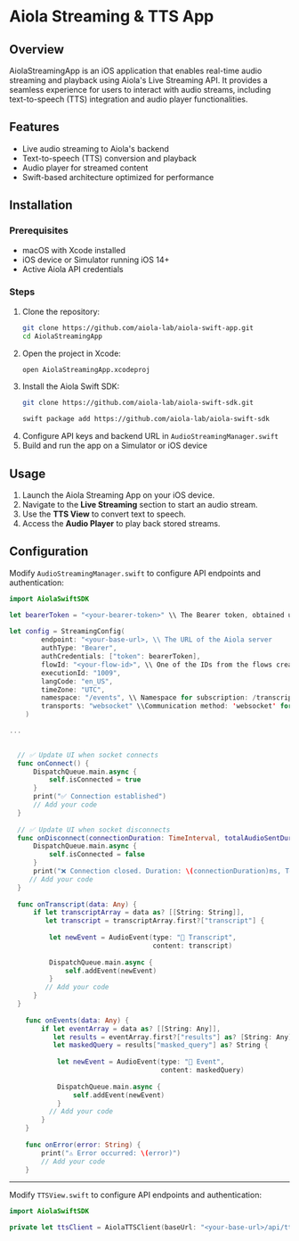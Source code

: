 # Aiola Streaming & TTS App

## Overview
AiolaStreamingApp is an iOS application that enables real-time audio streaming and playback using Aiola's Live Streaming API. It provides a seamless experience for users to interact with audio streams, including text-to-speech (TTS) integration and audio player functionalities.

## Features
- Live audio streaming to Aiola's backend
- Text-to-speech (TTS) conversion and playback
- Audio player for streamed content
- Swift-based architecture optimized for performance

## Installation
### Prerequisites
- macOS with Xcode installed
- iOS device or Simulator running iOS 14+
- Active Aiola API credentials

### Steps
1. Clone the repository:
   ```bash
   git clone https://github.com/aiola-lab/aiola-swift-app.git
   cd AiolaStreamingApp
   ```
2. Open the project in Xcode:
   ```bash
   open AiolaStreamingApp.xcodeproj
   ```
3. Install the Aiola Swift SDK:
   ```bash
   git clone https://github.com/aiola-lab/aiola-swift-sdk.git

   swift package add https://github.com/aiola-lab/aiola-swift-sdk
   ```
4. Configure API keys and backend URL in `AudioStreamingManager.swift`
5. Build and run the app on a Simulator or iOS device

## Usage
1. Launch the Aiola Streaming App on your iOS device.
2. Navigate to the **Live Streaming** section to start an audio stream.
3. Use the **TTS View** to convert text to speech.
4. Access the **Audio Player** to play back stored streams.

## Configuration
Modify `AudioStreamingManager.swift` to configure API endpoints and authentication:
```swift
import AiolaSwiftSDK

let bearerToken = "<your-bearer-token>" \\ The Bearer token, obtained upon registration with Aiola
        
let config = StreamingConfig(
        endpoint: "<your-base-url>, \\ The URL of the Aiola server
        authType: "Bearer",
        authCredentials: ["token": bearerToken],
        flowId: "<your-flow-id>", \\ One of the IDs from the flows created for the user
        executionId: "1009",
        langCode: "en_US",
        timeZone: "UTC",
        namespace: "/events", \\ Namespace for subscription: /transcript (for transcription) or /events (for transcription + LLM solution)
        transports: "websocket" \\Communication method: 'websocket' for L4 or 'polling' for L7
    )

...

  
  // ✅ Update UI when socket connects
  func onConnect() {
      DispatchQueue.main.async {
          self.isConnected = true
      }
      print("✅ Connection established")
      // Add your code
  }
  
  // ✅ Update UI when socket disconnects
  func onDisconnect(connectionDuration: TimeInterval, totalAudioSentDuration: TimeInterval) {
      DispatchQueue.main.async {
          self.isConnected = false
      }
      print("❌ Connection closed. Duration: \(connectionDuration)ms, Total audio: \(totalAudioSentDuration)ms")
     // Add your code
  }
  
  func onTranscript(data: Any) {
      if let transcriptArray = data as? [[String: String]],
         let transcript = transcriptArray.first?["transcript"] {
          
          let newEvent = AudioEvent(type: "📝 Transcript",
                                    content: transcript)
          
          DispatchQueue.main.async {
              self.addEvent(newEvent)
          }
         // Add your code
      }
  }
    
    func onEvents(data: Any) {
        if let eventArray = data as? [[String: Any]],
           let results = eventArray.first?["results"] as? [String: Any],
           let maskedQuery = results["masked_query"] as? String {
            
            let newEvent = AudioEvent(type: "📢 Event",
                                      content: maskedQuery)
            
            DispatchQueue.main.async {
                self.addEvent(newEvent)
            }
          // Add your code
        }
    }
    
    func onError(error: String) {
        print("⚠️ Error occurred: \(error)")
        // Add your code
    }
```

---

Modify `TTSView.swift` to configure API endpoints and authentication:
```swift
import AiolaSwiftSDK

private let ttsClient = AiolaTTSClient(baseUrl: "<your-base-url>/api/tts", bearerToken: "<your-bearer-token>")
```

